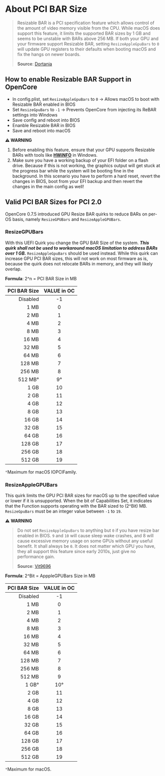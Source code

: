 # About PCI BAR Size
> Resizable BAR is a PCI specification feature which allows control of the amount of video memory visible from the CPU. While macOS does support this feature, it limits the supported BAR sizes by 1 GB and seems to be unstable with BARs above 256 MB. If both your GPU and your firmware support Resizable BAR, setting `ResizeAppleGpuBars` to `0` will update GPU registers to their defaults when booting macOS and fix the hangs on newer boards.
> 
> **Source**: [Dortania](https://dortania.github.io/hackintosh/updates/2021/11/01/acidanthera-november.html)

## How to enable Resizable BAR Support in OpenCore

- In config.plist, set `ResizeAppleGpuBars` to `0` &rarr; Allows macOS to boot with Resizable BAR enabled in BIOS
- Set `ResizeGpuBars` to `-1` &rarr; Prevents OpenCore from injecting its ReBAR settings into Windows
- Save config and reboot into BIOS
- Enanble Resizable BAR in BIOS
- Save and reboot into macOS

**⚠️ WARNING**

1. Before enabling this feature, ensure that your GPU supports Resizable BARs with tools like [**HWiNFO**](https://metager.de/meta/meta.ger3?eingabe=HWiNFO) in Windows. 
2. Make sure you have a working backup of your EFI folder on a flash drive. Because if this is not working, the graphics output will get stuck at the progress bar while the system will be booting fine in the background. In this scenario you have to perform a hard reset, revert the changes in BIOS, boot from your EFI backup and then revert the changes in the main config as well!

## Valid PCI BAR Sizes for PCI 2.0
OpenCore 0.7.5 introduced GPU Resize BAR quirks to reduce BARs on per-OS basis, namely `ResizeGPUBars` and `ResizeAppleGPUBars`.

### ResizeGPUBars
With this UEFI Quirk you change the GPU BAR Size of the system. ***This quirk shall not be used to workaround macOS limitation to address BARs over 1 GB.*** `ResizeAppleGpuBars` should be used instead. While this quirk can increase GPU PCI BAR sizes, this will not work on most firmware as is, because the quirk does not relocate BARs in memory, and they will likely overlap.
  
 **Formula**: 2^n = PCI BAR Size in MB
  
| PCI BAR Size | VALUE in OC|
|-------------:|:----------:|
| Disabled|-1|
| 1 MB|0|
| 2 MB|1|
| 4 MB|2| 
| 8 MB|3|
| 16 MB|4|
| 32 MB|5|
| 64 MB|6|
| 128 MB|7|
| 256 MB|8|
| 512 MB°|9°|
| 1 GB|10|
| 2 GB|11|
| 4 GB|12|
| 8 GB|13|
| 16 GB|14|
| 32 GB|15|
| 64 GB|16|
| 128 GB|17|
| 256 GB|18|
| 512 GB|19|

`°`Maximum for macOS IOPCIFamily.

### ResizeAppleGPUBars
This quirk limits the GPU PCI BAR sizes for macOS up to the specified value or lower if it is unsupported. When the bit of Capabilities Set, it indicates that the Function supports operating with the BAR sized to (2^Bit) MB. `ResizeGpuBars` must be an integer value between `-1` to `19`.

 ⚠️ **WARNING**
> Do not set `ResizeAppleGpuBars` to anything but `0` if you have resize bar enabled in BIOS. `9` and `10` will cause sleep wake crashes, and 8 will cause excessive memory usage on some GPUs without any useful benefit. It shall always be `0`. It does not matter which GPU you have, they all support this feature since early 2010s, just give no performance gain.
> 
> **Source**: [Vit9696](https://www.insanelymac.com/forum/topic/349485-how-to-opencore-074-075-differences/?do=findComment&comment=2770810)

**Formula**: 2^Bit = ApppleGPUBars Size in MB

| PCI BAR Size | VALUE in OC|
|-------------:|:----------:|
| Disabled|-1|
|1 MB|0|
| 2 MB|1|
| 4 MB|2| 
| 8 MB|3|
| 16 MB|4|
| 32 MB|5|
| 64 MB|6|
| 128 MB|7|
| 256 MB|8|
| 512 MB|9|
| 1 GB°|10°|
| 2 GB|11|
| 4 GB|12|
| 8 GB|13|
| 16 GB|14|
| 32 GB|15|
| 64 GB|16|
| 128 GB|17|
| 256 GB|18|
| 512 GB|19|

`°`Maximum for macOS.
